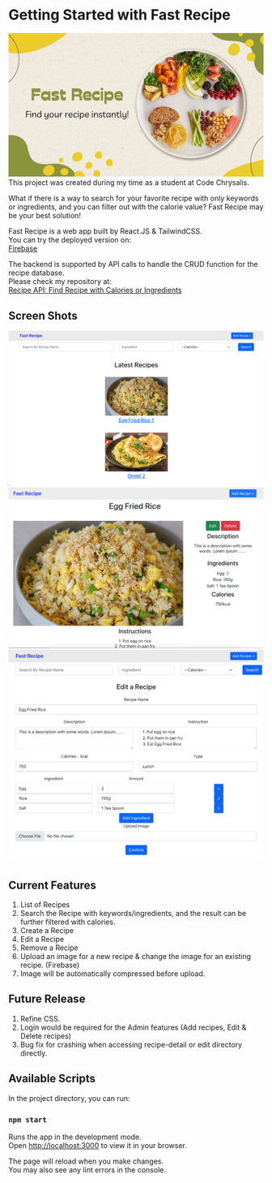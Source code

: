 # Getting Started with Fast Recipe

![image](./public/cover.jpg)
This project was created during my time as a student at Code Chrysalis.

What if there is a way to search for your favorite recipe with only keywords or ingredients, and you can filter out with the calorie value?
Fast Recipe may be your best solution!

Fast Recipe is a web app built by React.JS & TailwindCSS.\
You can try the deployed version on:\
[Firebase](https://fast-recipe-react.web.app/)

<!-- You can see a video demo on: \
[Video Demo for Fast Recipe](https://youtu.be/X603t6MLHkE) -->

The backend is supported by API calls to handle the CRUD function for the recipe database.\
Please check my repository at: \
[Recipe API: Find Recipe with Calories or Ingredients](https://github.com/mayl730/ccp4-ipt.api-solo-project-recipe)


## Screen Shots
![image](./public/screen_shot_fast_recipe_v1.png)
![image](./public/screen_shot_detail.png)
![image](./public/screen_shot_edit.png)


## Current Features
1. List of Recipes
2. Search the Recipe with keywords/ingredients, and the result can be further filtered with calories.
3. Create a Recipe
4. Edit a Recipe
5. Remove a Recipe
6. Upload an image for a new recipe & change the image for an existing recipe. (Firebase)
7. Image will be automatically compressed before upload.

## Future Release
1. Refine CSS.
2. Login would be required for the Admin features (Add recipes, Edit & Delete recipes) 
3. Bug fix for crashing when accessing recipe-detail or edit directory directly.

## Available Scripts

In the project directory, you can run:

### `npm start`

Runs the app in the development mode.\
Open [http://localhost:3000](http://localhost:3000) to view it in your browser.

The page will reload when you make changes.\
You may also see any lint errors in the console.
